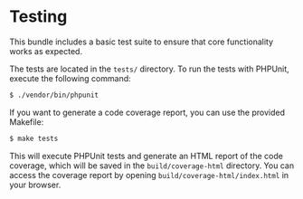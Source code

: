 # Testing

This bundle includes a basic test suite to ensure that core functionality works as expected.

The tests are located in the ```tests/``` directory. To run the tests with PHPUnit, execute the following command:

```bash
$ ./vendor/bin/phpunit
```

If you want to generate a code coverage report, you can use the provided Makefile:

```bash
$ make tests
```

This will execute PHPUnit tests and generate an HTML report of the code coverage, which will be saved in the ```build/coverage-html``` directory. You can access the coverage report by opening ```build/coverage-html/index.html``` in your browser.
